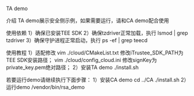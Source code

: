 TA demo

介绍
TA demo展示安全侧示例，如果需要运行，请和CA demo配合使用

使用依赖
  1）确保已安装TEE SDK
  2）确保tzdriver正常加载，执行 lsmod | grep tzdriver
  3）确保守护进程正常启动，执行 ps -ef | grep teecd
  
使用教程
  1）适配修改
	vim ./cloud/CMakeList.txt
	修改iTrustee_SDK_PATH为TEE SDK安装路径；
	vim ./cloud/config_cloud.ini
	修改signKey为private_key.pem绝对路径；
  2）安装TA demo
    ./install.sh

  若要运行demo请继续执行下面步骤：
  1）安装CA demo
     cd ../CA
	 ./install.sh
  2）运行demo
     /vendor/bin/rsa_demo